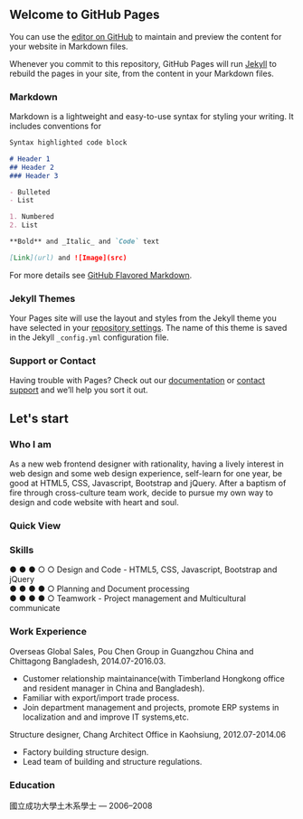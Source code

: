 ## Welcome to GitHub Pages

You can use the [editor on GitHub](https://github.com/ZoeChang/small-piece/edit/master/README.md) to maintain and preview the content for your website in Markdown files.

Whenever you commit to this repository, GitHub Pages will run [Jekyll](https://jekyllrb.com/) to rebuild the pages in your site, from the content in your Markdown files.

### Markdown

Markdown is a lightweight and easy-to-use syntax for styling your writing. It includes conventions for

```markdown
Syntax highlighted code block

# Header 1
## Header 2
### Header 3

- Bulleted
- List

1. Numbered
2. List

**Bold** and _Italic_ and `Code` text

[Link](url) and ![Image](src)
```

For more details see [GitHub Flavored Markdown](https://guides.github.com/features/mastering-markdown/).

### Jekyll Themes

Your Pages site will use the layout and styles from the Jekyll theme you have selected in your [repository settings](https://github.com/ZoeChang/small-piece/settings). The name of this theme is saved in the Jekyll `_config.yml` configuration file.

### Support or Contact

Having trouble with Pages? Check out our [documentation](https://help.github.com/categories/github-pages-basics/) or [contact support](https://github.com/contact) and we’ll help you sort it out.


## Let's start

### Who I am

As a new web frontend designer with rationality, having a lively interest in web design and some web design experience, self-learn for one year, be good at HTML5, CSS, Javascript, Bootstrap and jQuery. After a baptism of fire through cross-culture team work, decide to pursue my own way to design and code website with heart and soul.

### Quick View

### Skills
● ● ● ○ ○ Design and Code - HTML5, CSS, Javascript, Bootstrap and jQuery  
● ● ● ● ○ Planning and Document processing  
● ● ● ● ○ Teamwork - Project management and Multicultural communicate  

### Work Experience

Overseas Global Sales, Pou Chen Group in Guangzhou China and Chittagong Bangladesh, 2014.07-2016.03.
- Customer relationship maintainance(with Timberland Hongkong office and resident manager in China and Bangladesh).
- Familiar with export/import trade process.
- Join department management and projects, promote ERP systems in localization and and improve IT systems,etc.

Structure designer, Chang Architect Office in Kaohsiung, 2012.07-2014.06
- Factory building structure design.
- Lead team of building and structure regulations.

### Education
國立成功大學土木系學士 — 2006–2008
